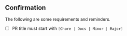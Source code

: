 ## Confirmation
The following are some requirements and reminders.

- [ ] PR title must start with `[Chore | Docs | Minor | Major]`

